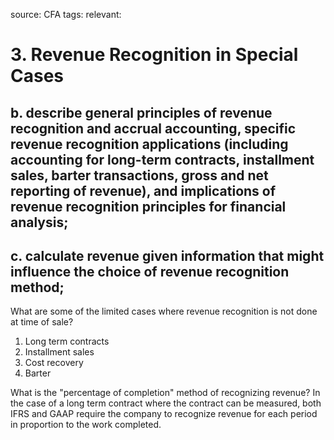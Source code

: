 source: CFA
tags: 
relevant: 

# 3. Revenue Recognition in Special Cases

## b. describe general principles of revenue recognition and accrual accounting, specific revenue recognition applications (including accounting for long-term contracts, installment sales, barter transactions, gross and net reporting of revenue), and implications of revenue recognition principles for financial analysis;
## c. calculate revenue given information that might influence the choice of revenue recognition method;

What are some of the limited cases where revenue recognition is not done at time of sale?
1. Long term contracts
2. Installment sales
3. Cost recovery
4. Barter

What is the "percentage of completion" method of recognizing revenue?
In the case of a long term contract where the contract can be measured, both IFRS and GAAP require the company to recognize revenue for each period in proportion to the work completed.

